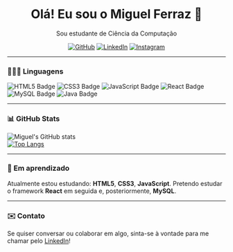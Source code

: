 <h1 align="center">Olá! Eu sou o Miguel Ferraz 👋</h1>
<p align="center"> Sou estudante de Ciência da Computação</p>
<p align="center">
<a href="https://github.com/miguellferraz"><img alt="GitHub" src="https://img.shields.io/badge/GitHub-100000?style=for-the-badge&logo=github&logoColor=white"/></a>
<a href="https://www.linkedin.com/in/miguelclferraz/"><img alt="LinkedIn" src="https://img.shields.io/badge/LinkedIn-0A66C2?style=for-the-badge&logo=linkedin&logoColor=white"/></a>
<a href="https://www.instagram.com/_miguelferraz08_/"><img alt="Instagram" src="https://img.shields.io/badge/Instagram-E4405F?style=for-the-badge&logo=instagram&logoColor=white"/></a>
</p>

---

### 👨🏽‍💻 Linguagens
<p>
<img src="https://img.shields.io/badge/HTML5-E34F26?style=for-the-badge&logo=html5&logoColor=white" alt="HTML5 Badge" />
<img src="https://img.shields.io/badge/CSS3-1572B6?style=for-the-badge&logo=css3&logoColor=white" alt="CSS3 Badge" />
<img src="https://img.shields.io/badge/JavaScript-F7DF1E?style=for-the-badge&logo=javascript&logoColor=black" alt="JavaScript Badge" />
<img src="https://img.shields.io/badge/React-61DAFB?style=for-the-badge&logo=react&logoColor=black" alt="React Badge" />
<img src="https://img.shields.io/badge/MySQL-4479A1?style=for-the-badge&logo=mysql&logoColor=white" alt="MySQL Badge" />
<img src="https://img.shields.io/badge/Java-339933?style=for-the-badge&logo=Java&logoColor=white" alt="Java Badge" />
</p>

---

### 📊 GitHub Stats
![Miguel's GitHub stats](https://github-readme-stats.vercel.app/api?username=miguellferraz&show_icons=true&theme=dark&count_private=true&hide_rank=true)
<br>
[![Top Langs](https://github-readme-stats.vercel.app/api/top-langs/?username=miguellferraz&layout=compact&theme=dark)](https://github.com/miguelclferraz/github-readme-stats)

---

### 🧠 Em aprendizado
Atualmente estou estudando: **HTML5**, **CSS3**, **JavaScript**. Pretendo estudar o framework **React** em seguida e, posteriormente, **MySQL**.


---

### ✉️ Contato
Se quiser conversar ou colaborar em algo, sinta-se à vontade para me chamar pelo [LinkedIn](https://www.linkedin.com/in/miguelclferraz/)!
